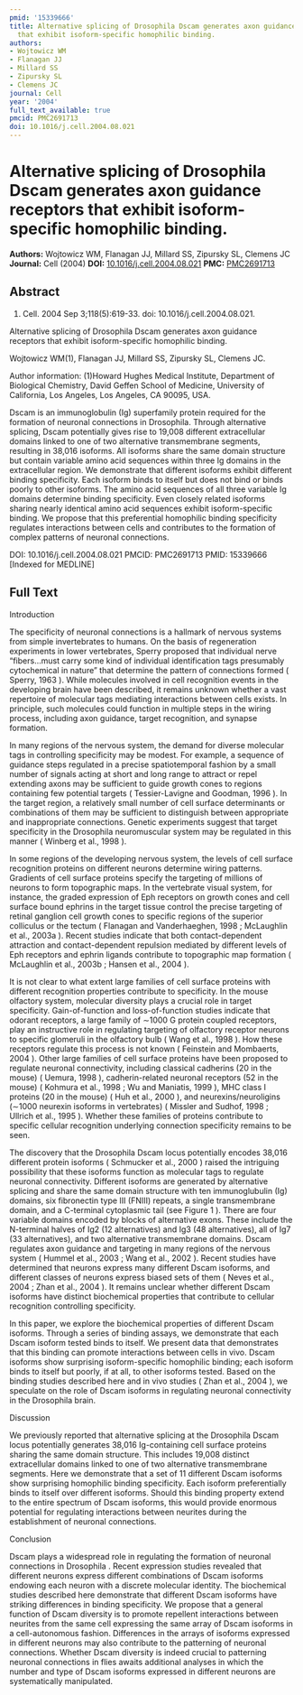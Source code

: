 ```yaml
---
pmid: '15339666'
title: Alternative splicing of Drosophila Dscam generates axon guidance receptors
  that exhibit isoform-specific homophilic binding.
authors:
- Wojtowicz WM
- Flanagan JJ
- Millard SS
- Zipursky SL
- Clemens JC
journal: Cell
year: '2004'
full_text_available: true
pmcid: PMC2691713
doi: 10.1016/j.cell.2004.08.021
---
```


# Alternative splicing of Drosophila Dscam generates axon guidance receptors that exhibit isoform-specific homophilic binding.
**Authors:** Wojtowicz WM, Flanagan JJ, Millard SS, Zipursky SL, Clemens JC
**Journal:** Cell (2004)
**DOI:** [10.1016/j.cell.2004.08.021](https://doi.org/10.1016/j.cell.2004.08.021)
**PMC:** [PMC2691713](https://www.ncbi.nlm.nih.gov/pmc/articles/PMC2691713/)

## Abstract

1. Cell. 2004 Sep 3;118(5):619-33. doi: 10.1016/j.cell.2004.08.021.

Alternative splicing of Drosophila Dscam generates axon guidance receptors that 
exhibit isoform-specific homophilic binding.

Wojtowicz WM(1), Flanagan JJ, Millard SS, Zipursky SL, Clemens JC.

Author information:
(1)Howard Hughes Medical Institute, Department of Biological Chemistry, David 
Geffen School of Medicine, University of California, Los Angeles, Los Angeles, 
CA 90095, USA.

Dscam is an immunoglobulin (Ig) superfamily protein required for the formation 
of neuronal connections in Drosophila. Through alternative splicing, Dscam 
potentially gives rise to 19,008 different extracellular domains linked to one 
of two alternative transmembrane segments, resulting in 38,016 isoforms. All 
isoforms share the same domain structure but contain variable amino acid 
sequences within three Ig domains in the extracellular region. We demonstrate 
that different isoforms exhibit different binding specificity. Each isoform 
binds to itself but does not bind or binds poorly to other isoforms. The amino 
acid sequences of all three variable Ig domains determine binding specificity. 
Even closely related isoforms sharing nearly identical amino acid sequences 
exhibit isoform-specific binding. We propose that this preferential homophilic 
binding specificity regulates interactions between cells and contributes to the 
formation of complex patterns of neuronal connections.

DOI: 10.1016/j.cell.2004.08.021
PMCID: PMC2691713
PMID: 15339666 [Indexed for MEDLINE]

## Full Text

Introduction

The specificity of neuronal connections is a hallmark of nervous systems from simple invertebrates to humans. On the basis of regeneration experiments in lower vertebrates, Sperry proposed that individual nerve “fibers…must carry some kind of individual identification tags presumably cytochemical in nature” that determine the pattern of connections formed ( Sperry, 1963 ). While molecules involved in cell recognition events in the developing brain have been described, it remains unknown whether a vast repertoire of molecular tags mediating interactions between cells exists. In principle, such molecules could function in multiple steps in the wiring process, including axon guidance, target recognition, and synapse formation.

In many regions of the nervous system, the demand for diverse molecular tags in controlling specificity may be modest. For example, a sequence of guidance steps regulated in a precise spatiotemporal fashion by a small number of signals acting at short and long range to attract or repel extending axons may be sufficient to guide growth cones to regions containing few potential targets ( Tessier-Lavigne and Goodman, 1996 ). In the target region, a relatively small number of cell surface determinants or combinations of them may be sufficient to distinguish between appropriate and inappropriate connections. Genetic experiments suggest that target specificity in the Drosophila neuromuscular system may be regulated in this manner ( Winberg et al., 1998 ).

In some regions of the developing nervous system, the levels of cell surface recognition proteins on different neurons determine wiring patterns. Gradients of cell surface proteins specify the targeting of millions of neurons to form topographic maps. In the vertebrate visual system, for instance, the graded expression of Eph receptors on growth cones and cell surface bound ephrins in the target tissue control the precise targeting of retinal ganglion cell growth cones to specific regions of the superior colliculus or the tectum ( Flanagan and Vanderhaeghen, 1998 ; McLaughlin et al., 2003a ). Recent studies indicate that both contact-dependent attraction and contact-dependent repulsion mediated by different levels of Eph receptors and ephrin ligands contribute to topographic map formation ( McLaughlin et al., 2003b ; Hansen et al., 2004 ).

It is not clear to what extent large families of cell surface proteins with different recognition properties contribute to specificity. In the mouse olfactory system, molecular diversity plays a crucial role in target specificity. Gain-of-function and loss-of-function studies indicate that odorant receptors, a large family of ∼1000 G protein coupled receptors, play an instructive role in regulating targeting of olfactory receptor neurons to specific glomeruli in the olfactory bulb ( Wang et al., 1998 ). How these receptors regulate this process is not known ( Feinstein and Mombaerts, 2004 ). Other large families of cell surface proteins have been proposed to regulate neuronal connectivity, including classical cadherins (20 in the mouse) ( Uemura, 1998 ), cadherin-related neuronal receptors (52 in the mouse) ( Kohmura et al., 1998 ; Wu and Maniatis, 1999 ), MHC class I proteins (20 in the mouse) ( Huh et al., 2000 ), and neurexins/neuroligins (∼1000 neurexin isoforms in vertebrates) ( Missler and Sudhof, 1998 ; Ullrich et al., 1995 ). Whether these families of proteins contribute to specific cellular recognition underlying connection specificity remains to be seen.

The discovery that the Drosophila Dscam locus potentially encodes 38,016 different protein isoforms ( Schmucker et al., 2000 ) raised the intriguing possibility that these isoforms function as molecular tags to regulate neuronal connectivity. Different isoforms are generated by alternative splicing and share the same domain structure with ten immunoglubulin (Ig) domains, six fibronectin type III (FNIII) repeats, a single transmembrane domain, and a C-terminal cytoplasmic tail (see Figure 1 ). There are four variable domains encoded by blocks of alternative exons. These include the N-terminal halves of Ig2 (12 alternatives) and Ig3 (48 alternatives), all of Ig7 (33 alternatives), and two alternative transmembrane domains. Dscam regulates axon guidance and targeting in many regions of the nervous system ( Hummel et al., 2003 ; Wang et al., 2002 ). Recent studies have determined that neurons express many different Dscam isoforms, and different classes of neurons express biased sets of them ( Neves et al., 2004 ; Zhan et al., 2004 ). It remains unclear whether different Dscam isoforms have distinct biochemical properties that contribute to cellular recognition controlling specificity.

In this paper, we explore the biochemical properties of different Dscam isoforms. Through a series of binding assays, we demonstrate that each Dscam isoform tested binds to itself. We present data that demonstrates that this binding can promote interactions between cells in vivo. Dscam isoforms show surprising isoform-specific homophilic binding; each isoform binds to itself but poorly, if at all, to other isoforms tested. Based on the binding studies described here and in vivo studies ( Zhan et al., 2004 ), we speculate on the role of Dscam isoforms in regulating neuronal connectivity in the Drosophila brain.

Discussion

We previously reported that alternative splicing at the Drosophila Dscam locus potentially generates 38,016 Ig-containing cell surface proteins sharing the same domain structure. This includes 19,008 distinct extracellular domains linked to one of two alternative transmembrane segments. Here we demonstrate that a set of 11 different Dscam isoforms show surprising homophilic binding specificity. Each isoform preferentially binds to itself over different isoforms. Should this binding property extend to the entire spectrum of Dscam isoforms, this would provide enormous potential for regulating interactions between neurites during the establishment of neuronal connections.

Conclusion

Dscam plays a widespread role in regulating the formation of neuronal connections in Drosophila . Recent expression studies revealed that different neurons express different combinations of Dscam isoforms endowing each neuron with a discrete molecular identity. The biochemical studies described here demonstrate that different Dscam isoforms have striking differences in binding specificity. We propose that a general function of Dscam diversity is to promote repellent interactions between neurites from the same cell expressing the same array of Dscam isoforms in a cell-autonomous fashion. Differences in the arrays of isoforms expressed in different neurons may also contribute to the patterning of neuronal connections. Whether Dscam diversity is indeed crucial to patterning neuronal connections in flies awaits additional analyses in which the number and type of Dscam isoforms expressed in different neurons are systematically manipulated.
